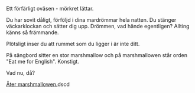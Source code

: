 Ett förfärligt oväsen - mörkret lättar.

Du har sovit dåligt, förföljd i dina mardrömmar hela natten. Du stänger väckarklockan och sätter
dig upp. Drömmen, vad hände egentligen? Allting känns så främmande.

Plötsligt inser du att rummet som du ligger i är inte ditt.

På sängbord sitter en stor marshmallow och på marshmallowen står orden "Eat me for English". Konstigt.

Vad nu, då?

[Äter marshmallowen.](marshmallowen/marshmallowen.md)dscd
